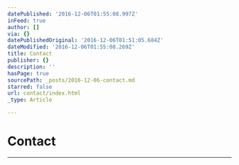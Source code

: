 ```yaml
---
datePublished: '2016-12-06T01:55:08.997Z'
inFeed: true
author: []
via: {}
datePublishedOriginal: '2016-12-06T01:51:05.684Z'
dateModified: '2016-12-06T01:55:08.269Z'
title: Contact
publisher: {}
description: ''
hasPage: true
sourcePath: _posts/2016-12-06-contact.md
starred: false
url: contact/index.html
_type: Article

---
```

# Contact

---